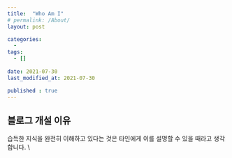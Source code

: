 ```yaml
---
title:  "Who Am I"
# permalink: /About/
layout: post

categories:
  - 
tags:
  - []
 
date: 2021-07-30
last_modified_at: 2021-07-30

published : true
---
```


## 블로그 개설 이유

습득한 지식을 완전히 이해하고 있다는 것은 타인에게 이를 설명할 수 있을 때라고 생각합니다. \


